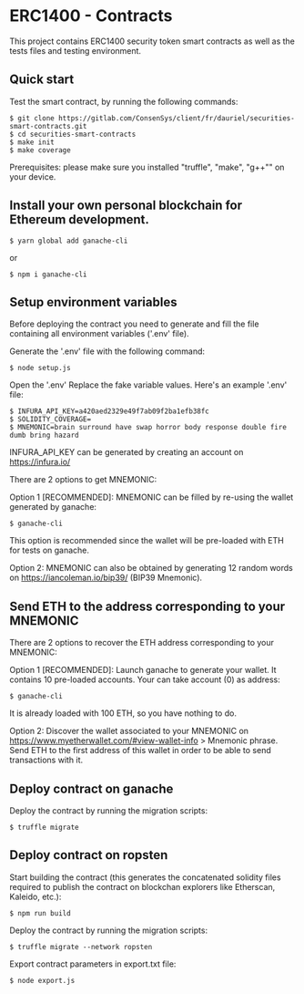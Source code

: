 # ERC1400 - Contracts

This project contains ERC1400 security token smart contracts as well as the tests files and testing environment.

## Quick start

Test the smart contract, by running the following commands:
```
$ git clone https://gitlab.com/ConsenSys/client/fr/dauriel/securities-smart-contracts.git
$ cd securities-smart-contracts
$ make init
$ make coverage
```
Prerequisites: please make sure you installed "truffle", "make", "g++"" on your device.

## Install your own personal blockchain for Ethereum development.

```
$ yarn global add ganache-cli
```
or
```
$ npm i ganache-cli
```

## Setup environment variables

Before deploying the contract you need to generate and fill the file containing all environment variables ('.env' file).

Generate the '.env' file with the following command:
```
$ node setup.js
```

Open the '.env' Replace the fake variable values. Here's an example '.env' file:
```
$ INFURA_API_KEY=a420aed2329e49f7ab09f2ba1efb38fc
$ SOLIDITY_COVERAGE=
$ MNEMONIC=brain surround have swap horror body response double fire dumb bring hazard
```

INFURA_API_KEY can be generated by creating an account on https://infura.io/

There are 2 options to get MNEMONIC:

Option 1 [RECOMMENDED]: MNEMONIC can be filled by re-using the wallet generated by ganache:
```
$ ganache-cli
```
This option is recommended since the wallet will be pre-loaded with ETH for tests on ganache.

Option 2: MNEMONIC can also be obtained by generating 12 random words on https://iancoleman.io/bip39/ (BIP39 Mnemonic).


## Send ETH to the address corresponding to your MNEMONIC

There are 2 options to recover the ETH address corresponding to your MNEMONIC:

Option 1 [RECOMMENDED]: Launch ganache to generate your wallet. It contains 10 pre-loaded accounts. Your can take account (0) as address:
```
$ ganache-cli
```
It is already loaded with 100 ETH, so you have nothing to do.

Option 2:
Discover the wallet associated to your MNEMONIC on https://www.myetherwallet.com/#view-wallet-info > Mnemonic phrase.
Send ETH to the first address of this wallet in order to be able to send transactions with it.

## Deploy contract on ganache

Deploy the contract by running the migration scripts:
```
$ truffle migrate
```

## Deploy contract on ropsten

Start building the contract (this generates the concatenated solidity files required to publish the contract on blockchan explorers like Etherscan, Kaleido, etc.):
```
$ npm run build
```

Deploy the contract by running the migration scripts:
```
$ truffle migrate --network ropsten
```

Export contract parameters in export.txt file:
```
$ node export.js
```
